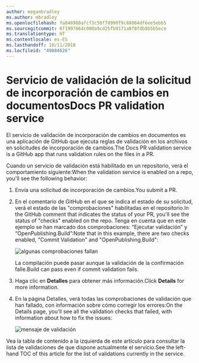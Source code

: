 ```yaml
---
author: meganbradley
ms.author: mbradley
ms.openlocfilehash: fa048980afcf3c50f7d990f9c88064df6ee5ebb5
ms.sourcegitcommit: 6f1997864c000a9cd25fb9171a8f8fdb8b5b5ece
ms.translationtype: HT
ms.contentlocale: es-ES
ms.lasthandoff: 10/11/2018
ms.locfileid: "49084626"
---
```

# <a name="docs-pr-validation-service"></a><span data-ttu-id="14216-101">Servicio de validación de la solicitud de incorporación de cambios en documentos</span><span class="sxs-lookup"><span data-stu-id="14216-101">Docs PR validation service</span></span>

<span data-ttu-id="14216-102">El servicio de validación de incorporación de cambios en documentos es una aplicación de GitHub que ejecuta reglas de validación en los archivos en solicitudes de incorporación de cambios.</span><span class="sxs-lookup"><span data-stu-id="14216-102">The Docs PR validation service is a GitHub app that runs validation rules on the files in a PR.</span></span>

<span data-ttu-id="14216-103">Cuando un servicio de validación está habilitado en un repositorio, verá el comportamiento siguiente:</span><span class="sxs-lookup"><span data-stu-id="14216-103">When the validation service is enabled on a repo, you'll see the following behavior:</span></span>

1. <span data-ttu-id="14216-104">Envía una solicitud de incorporación de cambios.</span><span class="sxs-lookup"><span data-stu-id="14216-104">You submit a PR.</span></span>
1. <span data-ttu-id="14216-105">En el comentario de GitHub en el que se indica el estado de su solicitud, verá el estado de las "comprobaciones" habilitadas en el repositorio.</span><span class="sxs-lookup"><span data-stu-id="14216-105">In the GitHub comment that indicates the status of your PR, you'll see the status of "checks" enabled on the repo.</span></span> <span data-ttu-id="14216-106">Tenga en cuenta que en este ejemplo se han marcado dos comprobaciones: “Ejecutar validación” y “OpenPublishing.Build”:</span><span class="sxs-lookup"><span data-stu-id="14216-106">Note that in this example, there are two checks enabled, "Commit Validation" and "OpenPublishing.Build":</span></span>

   ![algunas comprobaciones fallan](media/validation-failed.png)

   <span data-ttu-id="14216-108">La compilación puede pasar aunque la validación de la confirmación falle.</span><span class="sxs-lookup"><span data-stu-id="14216-108">Build can pass even if commit validation fails.</span></span>

1. <span data-ttu-id="14216-109">Haga clic en **Detalles** para obtener más información.</span><span class="sxs-lookup"><span data-stu-id="14216-109">Click **Details** for more information.</span></span>
1. <span data-ttu-id="14216-110">En la página Detalles, verá todas las comprobaciones de validación que han fallado, con información sobre cómo corregir los errores:</span><span class="sxs-lookup"><span data-stu-id="14216-110">On the Details page, you'll see all the validation checks that failed, with information about how to fix the issues:</span></span>

   ![mensaje de validación](media/validation-details.png)

<span data-ttu-id="14216-112">Vea la tabla de contenido a la izquierda de este artículo para consultar la lista de validaciones de que dispone actualmente el servicio.</span><span class="sxs-lookup"><span data-stu-id="14216-112">See the left-hand TOC of this article for the list of validations currently in the service.</span></span>